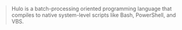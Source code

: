 > Hulo is a batch-processing oriented programming language that compiles to native system-level scripts like Bash, PowerShell, and VBS.